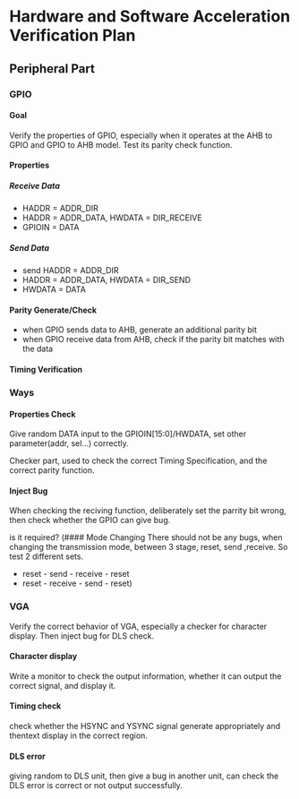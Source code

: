 # Hardware and Software Acceleration Verification Plan
## Peripheral Part
### GPIO
#### Goal
Verify the properties of GPIO, especially when it operates at the AHB to GPIO and GPIO to AHB model. Test its parity check function. 
#### Properties
##### Receive Data
- HADDR = ADDR_DIR
- HADDR = ADDR_DATA, HWDATA = DIR_RECEIVE
- GPIOIN = DATA
##### Send Data
- send HADDR = ADDR_DIR
- HADDR = ADDR_DATA, HWDATA = DIR_SEND
- HWDATA = DATA
#### Parity Generate/Check
- when GPIO sends data to AHB, generate an additional parity bit
- when GPIO receive data from AHB, check if the parity bit matches with the data
#### Timing Verification

### Ways
#### Properties Check
Give random DATA input to the GPIOIN[15:0]/HWDATA, set other parameter(addr, sel...) correctly.

Checker part, used to check the correct Timing Specification, and the correct parity function.

#### Inject Bug

When checking the reciving function, deliberately set the parrity bit wrong, then check whether the GPIO can give bug.


is it required?
(#### Mode Changing
There should not be any bugs, when changing the transmission mode, between 3 stage, reset, send ,receive.
So test 2 different sets.
- reset - send - receive - reset
- reset - receive - send - reset)

### VGA
Verify the correct behavior of VGA, especially a checker for character display. Then inject bug for DLS check.
#### Character display
Write a monitor to check the output information, whether it can output the correct signal, and display it.

#### Timing check
check whether the HSYNC and YSYNC signal generate appropriately and thentext display in the correct region.

#### DLS error
giving random to DLS unit, then give a bug in another unit, can check the DLS error is correct or not output successfully. 




